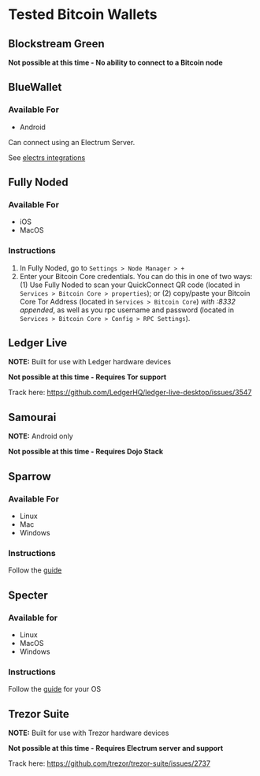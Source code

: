 # Tested Bitcoin Wallets

## Blockstream Green

**Not possible at this time - No ability to connect to a Bitcoin node**

## BlueWallet

### Available For
- Android

Can connect using an Electrum Server.

See [electrs integrations](https://github.com/Start9Labs/electrs-wrapper/tree/master/docs/integrations/bluewallet)

## Fully Noded

### Available For
- iOS
- MacOS

### Instructions
1. In Fully Noded, go to `Settings > Node Manager > +`
2. Enter your Bitcoin Core credentials. You can do this in one of two ways: (1) Use Fully Noded to scan your QuickConnect QR code (located in `Services > Bitcoin Core > properties`); or (2) copy/paste your Bitcoin Core Tor Address (located in `Services > Bitcoin Core`) _with :8332 appended_, as well as you rpc username and password (located in `Services > Bitcoin Core > Config > RPC Settings`).

## Ledger Live

**NOTE:** Built for use with Ledger hardware devices

**Not possible at this time - Requires Tor support**

Track here: https://github.com/LedgerHQ/ledger-live-desktop/issues/3547

## Samourai

**NOTE:** Android only

**Not possible at this time - Requires Dojo Stack**

## Sparrow

### Available For
- Linux
- Mac
- Windows

### Instructions
Follow the [guide](/docs/integrations/sparrow/guide.md)

## Specter

### Available for
- Linux
- MacOS
- Windows

### Instructions
Follow the [guide](/docs/integrations/specter) for your OS

## Trezor Suite

**NOTE:** Built for use with Trezor hardware devices

**Not possible at this time - Requires Electrum server and support**

Track here: https://github.com/trezor/trezor-suite/issues/2737
